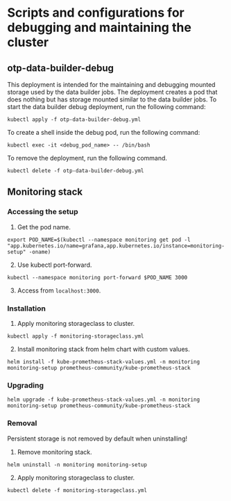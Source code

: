 # Scripts and configurations for debugging and maintaining the cluster

## otp-data-builder-debug

This deployment is intended for the maintaining and debugging mounted storage used by the data builder jobs.
The deployment creates a pod that does nothing but has storage mounted similar to the data builder jobs.
To start the data builder debug deployment, run the following command:

```
kubectl apply -f otp-data-builder-debug.yml
```

To create a shell inside the debug pod, run the following command:

```
kubectl exec -it <debug_pod_name> -- /bin/bash
```

To remove the deployment, run the following command.

```
kubectl delete -f otp-data-builder-debug.yml
```

## Monitoring stack

### Accessing the setup

1. Get the pod name.
```
export POD_NAME=$(kubectl --namespace monitoring get pod -l "app.kubernetes.io/name=grafana,app.kubernetes.io/instance=monitoring-setup" -oname)
```

2. Use kubectl port-forward.
```
kubectl --namespace monitoring port-forward $POD_NAME 3000
```

3. Access from `localhost:3000`.

### Installation

1. Apply monitoring storageclass to cluster.
```
kubectl apply -f monitoring-storageclass.yml
```

2. Install monitoring stack from helm chart with custom values.
```
helm install -f kube-prometheus-stack-values.yml -n monitoring monitoring-setup prometheus-community/kube-prometheus-stack
```

### Upgrading

```
helm upgrade -f kube-prometheus-stack-values.yml -n monitoring monitoring-setup prometheus-community/kube-prometheus-stack
```

### Removal

Persistent storage is not removed by default when uninstalling!

1. Remove monitoring stack.
```
helm uninstall -n monitoring monitoring-setup
```

2. Apply monitoring storageclass to cluster.
```
kubectl delete -f monitoring-storageclass.yml
```
